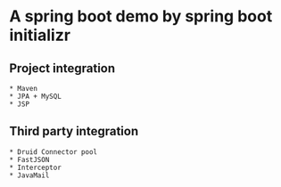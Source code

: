 **A spring boot demo by spring boot initializr**
==
Project integration
--
    * Maven
    * JPA + MySQL
    * JSP
Third party integration
--
    * Druid Connector pool
    * FastJSON
    * Interceptor
    * JavaMail